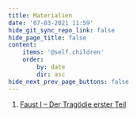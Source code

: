 ```yaml
---
title: Materialien
date: '07-03-2021 11:59'
hide_git_sync_repo_link: false
hide_page_title: false
content:
    items: '@self.children'
    order:
        by: date
        dir: asc
hide_next_prev_page_buttons: false
---
```


1. [Faust I – Der Tragödie erster Teil](https://hartmann.uber.space/pages/materialien/faust-i-der-tragoedie-erster-teil/)